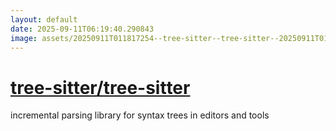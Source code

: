 ```yaml
---
layout: default
date: 2025-09-11T06:19:40.290843
image: assets/20250911T011817254--tree-sitter--tree-sitter--20250911T012503507--cropped.png
---
```


# [tree-sitter/tree-sitter](https://github.com/tree-sitter/tree-sitter)

incremental parsing library for syntax trees in editors and tools
